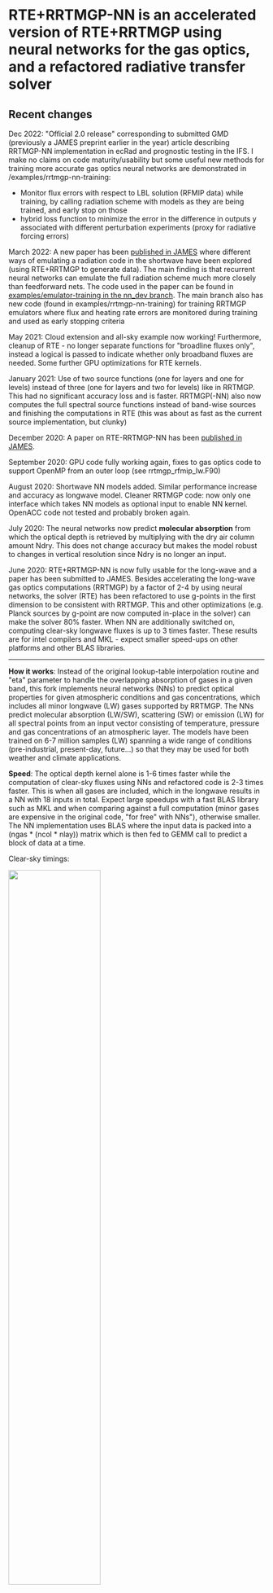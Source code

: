 # RTE+RRTMGP-NN is an accelerated version of RTE+RRTMGP using neural networks for the gas optics, and a refactored radiative transfer solver 

## Recent changes

Dec 2022: "Official 2.0 release" corresponding to submitted GMD (previously a JAMES preprint earlier in the year) article describing RRTMGP-NN implementation in ecRad and prognostic testing in the IFS. I make no claims on code maturity/usability but some useful new methods for training more accurate gas optics neural networks are demonstrated in /examples/rrtmgp-nn-training:
- Monitor flux errors with respect to LBL solution (RFMIP data) while training, by calling radiation scheme with models as they are being trained, and early stop on those
- hybrid loss function to minimize the error in the difference in outputs y associated with different perturbation experiments (proxy for radiative forcing errors)

March 2022: A new paper has been [published in JAMES](https://agupubs.onlinelibrary.wiley.com/doi/10.1029/2021MS002875) where different ways of emulating a radiation code in the shortwave have been explored (using RTE+RRTMGP to generate data). The main finding is that recurrent neural networks can emulate the full radiation scheme much more closely than feedforward nets. The code used in the paper can be found in [examples/emulator-training in the nn_dev branch](https://github.com/peterukk/rte-rrtmgp-nn/tree/nn_dev/examples/emulator-training). The main branch also has new code (found in examples/rrtmgp-nn-training) for training RRTMGP emulators where flux and heating rate errors are monitored during training and used as early stopping criteria

May 2021: Cloud extension and all-sky example now working! Furthermore, cleanup of RTE - no longer separate functions for "broadline fluxes only", instead a logical is passed to indicate whether only broadband fluxes are needed. Some further GPU optimizations for RTE kernels.

January 2021: Use of two source functions (one for layers and one for levels) instead of three (one for layers and two for levels) like in RRTMGP. This had no significant accuracy loss and is faster. RRTMGP(-NN) also now computes the full spectral source functions instead of band-wise sources and finishing the computations in RTE (this was about as fast as the current source implementation, but clunky)

December 2020: A paper on RTE-RRTMGP-NN has been [published in JAMES](https://agupubs.onlinelibrary.wiley.com/doi/full/10.1029/2020MS002226). 

September 2020: GPU code fully working again, fixes to gas optics code to support OpenMP from an outer loop (see rrtmgp_rfmip_lw.F90)

August 2020: Shortwave NN models added. Similar performance increase and accuracy as longwave model. Cleaner RRTMGP code: now only one interface which takes NN models as optional input to enable NN kernel. OpenACC code not tested and probably broken again.

July 2020: The neural networks now predict **molecular absorption** from which the optical depth is retrieved by multiplying with the dry air column amount Ndry. This does not change accuracy but makes the model robust to changes in vertical resolution since Ndry is no longer an input.

June 2020: RTE+RRTMGP-NN is now fully usable for the long-wave and a paper has been submitted to JAMES. Besides accelerating the long-wave gas optics computations (RRTMGP) by a factor of 2-4 by using neural networks, the solver (RTE) has been refactored to use g-points in the first dimension to be consistent with RRTMGP. This and other optimizations (e.g. Planck sources by g-point are now computed in-place in the solver) can make the solver 80% faster. When NN are additionally switched on, computing clear-sky longwave fluxes is up to 3 times faster. These results are for intel compilers and MKL - expect smaller speed-ups on other platforms and other BLAS libraries. 

------------

**How it works**: Instead of the original lookup-table interpolation routine and "eta" parameter to handle the overlapping absorption of gases in a given band, this fork implements neural networks (NNs) to predict optical properties for given atmospheric conditions and gas concentrations, which includes all minor longwave (LW) gases supported by RRTMGP. The NNs predict molecular absorption (LW/SW), scattering (SW) or emission (LW) for all spectral points from an input vector consisting of temperature, pressure and gas concentrations of an atmospheric layer. The models have been trained on 6-7 million samples (LW) spanning a wide range of conditions (pre-industrial, present-day, future...) so that they may be used for both weather and climate applications. 

**Speed**: The optical depth kernel alone is 1-6 times faster while the computation of clear-sky fluxes using NNs and refactored code is 2-3 times faster. This is when all gases are included, which in the longwave results in a NN with 18 inputs in total. Expect large speedups with a fast BLAS library such as MKL and when comparing against a full computation (minor gases are expensive in the original code, "for free" with NNs"), otherwise smaller.  The NN implementation uses BLAS where the input data is packed into a (ngas * (ncol * nlay)) matrix which is then fed to GEMM call to predict a block of data at a time.

Clear-sky timings: 

<img src="https://github.com/peterukk/rte-rrtmgp-nn/blob/master/figures/figure_timings.png" width=60% height=60%>

**Accuracy**: The errors in fluxes and heating rates are very similar to the original scheme in evaluation using RFMIP (below) and GCM profiles, as well as the [CKDMIP evaluation](https://confluence.ecmwf.int/display/CKDMIP/CKDMIP%3A+Correlated+K-Distribution+Model+Intercomparison+Project+Home). 

<img src="https://github.com/peterukk/rte-rrtmgp-nn/blob/master/figures/figure_heatingrates.png" width=50% height=50%>

## Building the libraries + clear-sky example 
The code should work very similarly to the end-user as the original, but a BLAS library is required. The neural network models reside in ASCII files and are provided via an optional argument to the RRTMGP interface. [For instructions see examples/rfmip-clear-sky](https://github.com/peterukk/rte-rrtmgp-nn/tree/master/examples/rfmip-clear-sky).

**to-do**

- [x] implement neural networks for shortwave
- [x] GPU kernels - should be easy and very fast with openacc_cublas **done, but note that host CUDA call overhead (such as CudaFree) was very large for small problem sizes on one tested platform (Kepler). Probably normal behaviour**
- [x] "missing gases" -how to handle these? Assume some default concentrations but what? **assumed zero by default, also present-day and pre-industrial scalar concentrations available in table, toggled in gas_optics_rrtmgp. 
- [x] offer user choice regarding speed/accuracy? (simpler, faster models which are less accurate) **tested, but as described in paper, the minor gases can be accounted for with negligible cost with NNs. The currently implemented models support CKDMIP-style gases with CFC11-eq)**
- [x] fix cloud optics extension
- [ ] post-processing (scaling) coefficients should perhaps be integrated into neural-fortran and loaded from the same files as the model weights

------------

# original RTE+RRTMGP

This is the repository for RTE+RRTMGP, a set of codes for computing radiative fluxes in planetary atmospheres. RTE+RRTMGP is described in a [paper](https://doi.org/10.1029/2019MS001621) in [Journal of Advances in Modeling Earth Systems](http://james.agu.org).

RRTMGP uses a k-distribution to provide an optical description (absorption and possibly Rayleigh optical depth) of the gaseous atmosphere, along with the relevant source functions, on a pre-determined spectral grid given temperatures, pressures, and gas concentration. The k-distribution currently distributed with this package is applicable to the Earth's atmosphere under present-day, pre-industrial, and 4xCO2 conditions.

RTE computes fluxes given spectrally-resolved optical descriptions and source functions. The fluxes are normally summarized or reduced via a user extensible class.

Example programs and documentation are evolving - please see examples/ in the repo and Wiki on the project's Github page. Suggestions are welcome. Meanwhile for questions please contact Robert Pincus and Eli Mlawer at rrtmgp@aer.com.

## Recent changes

1. The default method for solution for longwave problems that include scattering has been changed from 2-stream methods to a re-scaled and refined no-scattering calculation following [Tang et al. 2018](https://doi.org/10.1175/JAS-D-18-0014.1).
2. In RRTMGP gas optics, the spectrally-resolved solar source function in can be adjusted by specifying the total solar irradiance (`gas_optics%set_tsi(tsi)`) and/or the facular and sunspot indicies (`gas_optics%set_solar_variability(mg_index, sb_index, tsi)`)from the [NRLSSI2 model of solar variability](http://doi.org/10.1175/BAMS-D-14-00265.1).  
3. `rte_lw()` now includes optional arguments for computing the Jacobian (derivative) of broadband flux with respect to changes in surface temperature. In calculations neglecting scattering only the Jacobian of upwelling flux is computed. When using re-scaling to account for scattering the Jacobians of both up- and downwelling flux are computed.
4. A new module, `mo_rte_config`, contains two logical variables that indicate whether arguments to routines are to be checked for correct extents and/or valid values. These variables can be changed via calls to `rte_config_checks()`. Setting the values to `.false.` removes the checks. Invalid values may cause incorrect results, crashes, or other mayhem

Relative to commit `69d36c9` to `master` on Apr 20, 2020, the required arguments to both the longwave and shortwave versions of `ty_gas_optics_rrtmgp%load()`have changed.


## Building the libraries.

1. `cd build`
2. Set environment variables `FC` (the Fortran 2003 compiler) and `FCFLAGS` (compiler flags). Alternately create a Makefile.conf that sets these variables. You could also link to an existing file.
3. Set environment variable `RTE_KERNELS` to `openacc` if you want the OpenACC kernels rather than the default.
4. `make`

## Examples

Two examples are provided, one for clear skies and one including clouds. See the README file and codes in each directory for further information.
